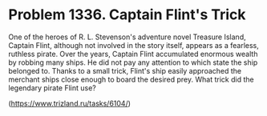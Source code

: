 # Problem 1336. Captain Flint's Trick 

One of the heroes of R. L. Stevenson's adventure novel Treasure Island, Captain Flint, although not involved in the story itself, appears as a fearless, ruthless pirate. Over the years, Captain Flint accumulated enormous wealth by robbing many ships. He did not pay any attention to which state the ship belonged to. Thanks to a small trick, Flint's ship easily approached the merchant ships close enough to board the desired prey. What trick did the legendary pirate Flint use?

(https://www.trizland.ru/tasks/6104/)